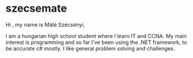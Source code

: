 # szecsemate
Hi , my name is Máté Szécsényi,

I am a hungarian high school student where I learn IT and CCNA.
My main interest is programming and so far I've been using the .NET framework, to be accurate c# mostly.
I like general problem solving and challenges. 
